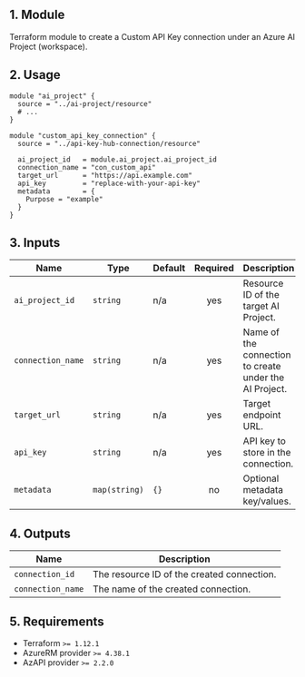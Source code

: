 ## 1. Module
Terraform module to create a Custom API Key connection under an Azure AI Project (workspace).

## 2. Usage
```hcl
module "ai_project" {
  source = "../ai-project/resource"
  # ...
}

module "custom_api_key_connection" {
  source = "../api-key-hub-connection/resource"

  ai_project_id   = module.ai_project.ai_project_id
  connection_name = "con_custom_api"
  target_url      = "https://api.example.com"
  api_key         = "replace-with-your-api-key"
  metadata        = {
    Purpose = "example"
  }
}
```

## 3. Inputs
| Name | Type | Default | Required | Description |
|------|------|---------|:--------:|-------------|
| `ai_project_id` | `string` | n/a | yes | Resource ID of the target AI Project. |
| `connection_name` | `string` | n/a | yes | Name of the connection to create under the AI Project. |
| `target_url` | `string` | n/a | yes | Target endpoint URL. |
| `api_key` | `string` | n/a | yes | API key to store in the connection. |
| `metadata` | `map(string)` | `{}` | no | Optional metadata key/values. |

## 4. Outputs
| Name | Description |
|------|-------------|
| `connection_id` | The resource ID of the created connection. |
| `connection_name` | The name of the created connection. |

## 5. Requirements
- Terraform `>= 1.12.1`
- AzureRM provider `>= 4.38.1`
- AzAPI provider `>= 2.2.0`


